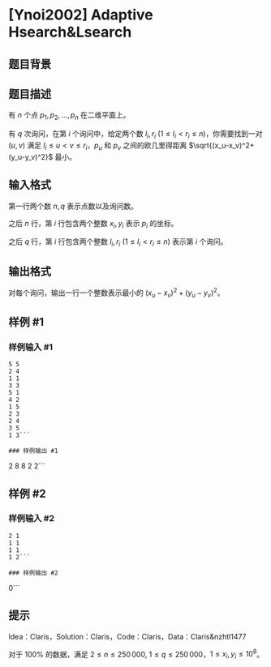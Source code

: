 # [Ynoi2002] Adaptive Hsearch&Lsearch

## 题目背景



## 题目描述

有 $n$ 个点 $p_1,p_2,\dots,p_n$ 在二维平面上。

有 $q$ 次询问，在第 $i$ 个询问中，给定两个数 $l_i,r_i$ ($1\leq l_i< r_i\leq n$)，你需要找到一对 $(u,v)$ 满足 $l_i\leq u<v\leq r_i$，$p_u$ 和 $p_v$ 之间的欧几里得距离 $\sqrt{(x_u-x_v)^2+(y_u-y_v)^2}$ 最小。

## 输入格式

第一行两个数 $n,q$ 表示点数以及询问数。

之后 $n$ 行，第 $i$ 行包含两个整数 $x_i,y_i$ 表示 $p_i$ 的坐标。

之后 $q$ 行，第 $i$ 行包含两个整数 $l_i,r_i$ ($1\leq l_i< r_i\leq n$) 表示第 $i$ 个询问。

## 输出格式

对每个询问，输出一行一个整数表示最小的 $(x_u-x_v)^2+(y_u-y_v)^2$。

## 样例 #1

### 样例输入 #1
```
5 5
2 4
1 1
3 3
5 1
4 2
1 5
2 3
2 4
3 5
1 3```

### 样例输出 #1

```
2
8
8
2
2```

## 样例 #2

### 样例输入 #2
```
2 1
1 1
1 1
1 2```

### 样例输出 #2

```
0```

## 提示

Idea：Claris，Solution：Claris，Code：Claris，Data：Claris&nzhtl1477

对于 $100\%$ 的数据，满足 $2 \leq n\leq 250\,000$, $1\leq q\leq 250\,000$，$1\leq x_i,y_i\leq 10^8$。
